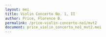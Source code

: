 ```yaml
---
layout: mei
title: Violin Concerto No. 1, II
author: Price, Florence B.
permalink: /price-violin-concerto-no1/mvt2
document: price_violin_concerto_no1_mvt2.mei
---
```

